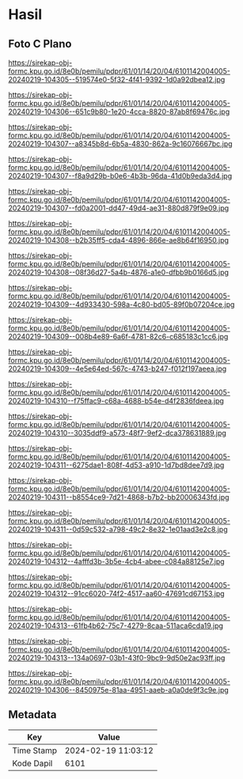 # Hasil

## Foto C Plano

https://sirekap-obj-formc.kpu.go.id/8e0b/pemilu/pdpr/61/01/14/20/04/6101142004005-20240219-104305--519574e0-5f32-4f41-9392-1d0a92dbea12.jpg

https://sirekap-obj-formc.kpu.go.id/8e0b/pemilu/pdpr/61/01/14/20/04/6101142004005-20240219-104306--651c9b80-1e20-4cca-8820-87ab8f69476c.jpg

https://sirekap-obj-formc.kpu.go.id/8e0b/pemilu/pdpr/61/01/14/20/04/6101142004005-20240219-104307--a8345b8d-6b5a-4830-862a-9c16076667bc.jpg

https://sirekap-obj-formc.kpu.go.id/8e0b/pemilu/pdpr/61/01/14/20/04/6101142004005-20240219-104307--f8a9d29b-b0e6-4b3b-96da-41d0b9eda3d4.jpg

https://sirekap-obj-formc.kpu.go.id/8e0b/pemilu/pdpr/61/01/14/20/04/6101142004005-20240219-104307--fd0a2001-dd47-49d4-ae31-880d879f9e09.jpg

https://sirekap-obj-formc.kpu.go.id/8e0b/pemilu/pdpr/61/01/14/20/04/6101142004005-20240219-104308--b2b35ff5-cda4-4896-866e-ae8b64f16950.jpg

https://sirekap-obj-formc.kpu.go.id/8e0b/pemilu/pdpr/61/01/14/20/04/6101142004005-20240219-104308--08f36d27-5a4b-4876-a1e0-dfbb9b0166d5.jpg

https://sirekap-obj-formc.kpu.go.id/8e0b/pemilu/pdpr/61/01/14/20/04/6101142004005-20240219-104309--4d933430-598a-4c80-bd05-89f0b07204ce.jpg

https://sirekap-obj-formc.kpu.go.id/8e0b/pemilu/pdpr/61/01/14/20/04/6101142004005-20240219-104309--008b4e89-6a6f-4781-82c6-c685183c1cc6.jpg

https://sirekap-obj-formc.kpu.go.id/8e0b/pemilu/pdpr/61/01/14/20/04/6101142004005-20240219-104309--4e5e64ed-567c-4743-b247-f012f197aeea.jpg

https://sirekap-obj-formc.kpu.go.id/8e0b/pemilu/pdpr/61/01/14/20/04/6101142004005-20240219-104310--f75ffac9-c68a-4688-b54e-d4f2836fdeea.jpg

https://sirekap-obj-formc.kpu.go.id/8e0b/pemilu/pdpr/61/01/14/20/04/6101142004005-20240219-104310--3035ddf9-a573-48f7-9ef2-dca378631889.jpg

https://sirekap-obj-formc.kpu.go.id/8e0b/pemilu/pdpr/61/01/14/20/04/6101142004005-20240219-104311--6275dae1-808f-4d53-a910-1d7bd8dee7d9.jpg

https://sirekap-obj-formc.kpu.go.id/8e0b/pemilu/pdpr/61/01/14/20/04/6101142004005-20240219-104311--b8554ce9-7d21-4868-b7b2-bb20006343fd.jpg

https://sirekap-obj-formc.kpu.go.id/8e0b/pemilu/pdpr/61/01/14/20/04/6101142004005-20240219-104311--0d59c532-a798-49c2-8e32-1e01aad3e2c8.jpg

https://sirekap-obj-formc.kpu.go.id/8e0b/pemilu/pdpr/61/01/14/20/04/6101142004005-20240219-104312--4afffd3b-3b5e-4cb4-abee-c084a88125e7.jpg

https://sirekap-obj-formc.kpu.go.id/8e0b/pemilu/pdpr/61/01/14/20/04/6101142004005-20240219-104312--91cc6020-74f2-4517-aa60-47691cd67153.jpg

https://sirekap-obj-formc.kpu.go.id/8e0b/pemilu/pdpr/61/01/14/20/04/6101142004005-20240219-104313--61fb4b62-75c7-4279-8caa-511aca6cda19.jpg

https://sirekap-obj-formc.kpu.go.id/8e0b/pemilu/pdpr/61/01/14/20/04/6101142004005-20240219-104313--134a0697-03b1-43f0-9bc9-9d50e2ac93ff.jpg

https://sirekap-obj-formc.kpu.go.id/8e0b/pemilu/pdpr/61/01/14/20/04/6101142004005-20240219-104306--8450975e-81aa-4951-aaeb-a0a0de9f3c9e.jpg


## Metadata

| Key        | Value               |
| ---------- | ------------------- |
| Time Stamp | 2024-02-19 11:03:12 |
| Kode Dapil | 6101                |



